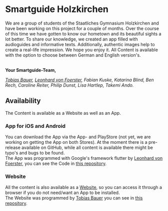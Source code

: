 # Smartguide Holzkirchen

We are a group of students of the Staatliches Gymnasium Holzkirchen and have been working on this project for a couple of months. Over the course of this time we have gotten to know our hometown and its beautiful sights a lot better. To share our knowledge, we created an app filled with audioguides and informative texts. Additionally, authentic images help to create a real-life impression. We hope you enjoy it. All Content is available with the option to choose between German and English version's.

\
**Your Smartguide-Team,**

_[Tobias Bauer](https://github.com/Tobias-Bauer), [Leonhard von Foerster](https://github.com/Quasar3C179), Fabian Kuske, Katarina Blind, Ben Rech, Caroline Reiter, Philip Dunst, Lisa Hartlep, Takemi Ando._

## Availability

The Content is available as a Website as well as an App.

### App for iOS and Android

You can download the App via the App- and PlayStore (not yet, we are working on getting the App on both Stores).
At the moment there is a pre-release available on GitHub, while all content is available there might be typo's and bugs to be found.
\
The App was programmed with Google's framework flutter by [Leonhard von Foerster](https://github.com/Quasar3C179), you can see the Code in [this repository](https://github.com/Quasar3C179/smartguide).

### Website

All the content is also available as a [Website](smartguide-holzkirchen.web.app), so you can access it through a browser if you do not need/want an App to be installed.
\
The Website was programmed by [Tobias Bauer](https://github.com/Tobias-Bauer) you can see in [this repository](https://github.com/Tobias-Bauer/Smartguide-Holzkirchen).
